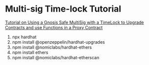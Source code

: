 # Multi-sig Time-lock Tutorial

[Tutorial on Using a Gnosis Safe MultiSig with a TimeLock to Upgrade Contracts and use Functions in a Proxy Contract](https://bit.ly/3tY3XdR)

1. npx hardhat
2. npm install @openzeppelin/hardhat-upgrades
3. npm install @nomiclabs/hardhat-ethers
4. npm install ethers
5. npm install @nomiclabs/hardhat-etherscan